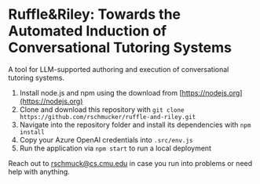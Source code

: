 # Ruffle&Riley: Towards the Automated Induction of Conversational Tutoring Systems

A tool for LLM-supported authoring and execution of conversational tutoring systems.

1. Install node.js and npm using the download from [https://nodejs.org](https://nodejs.org)
2. Clone and download this repository with `git clone https://github.com/rschmucker/ruffle-and-riley.git`
3. Navigate into the repository folder and install its dependencies with `npm install`
4. Copy your Azure OpenAI credentials into `.src/env.js`
5. Run the application via `npm start` to run a local deployment

Reach out to [rschmuck@cs.cmu.edu](mailto:rschmuck@cs.cmu.edu) in case you run into problems or need help with anything.
